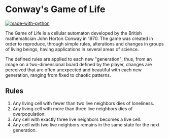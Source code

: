 # Conway's Game of Life

[![made-with-python](https://img.shields.io/badge/Made%20with-Python-1f425f.svg)](https://www.python.org/)

The Game of Life is a cellular automaton developed by the British mathematician John Horton Conway in 1970. The game was created in order to reproduce, through simple rules, alterations and changes in groups of living beings, having applications in several areas of science.

The defined rules are applied to each new "generation"; thus, from an image on a two-dimensional board defined by the player, changes are perceived that are often unexpected and beautiful with each new generation, ranging from fixed to chaotic patterns.

## Rules
1. Any living cell with fewer than two live neighbors dies of loneliness.
2. Any living cell with more than three live neighbors dies of overpopulation.
3. Any cell with exactly three live neighbors becomes a live cell.
4. Any cell with two live neighbors remains in the same state for the next generation.
